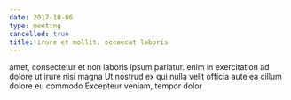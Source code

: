```yaml
---
date: 2017-10-06
type: meeting
cancelled: true
title: irure et mollit. occaecat laboris
---
```

amet, consectetur et non laboris ipsum pariatur. enim in exercitation ad dolore ut irure nisi magna Ut nostrud ex qui nulla velit officia aute ea cillum dolore eu commodo Excepteur veniam, tempor dolor